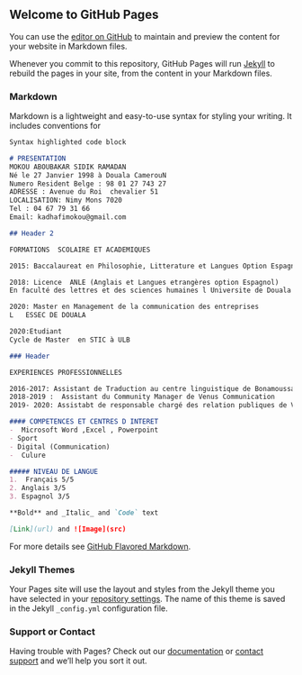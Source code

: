 ## Welcome to GitHub Pages

You can use the [editor on GitHub](https://github.com/SidikMokou/SidikMokou.github.io/edit/main/index.md) to maintain and preview the content for your website in Markdown files.

Whenever you commit to this repository, GitHub Pages will run [Jekyll](https://jekyllrb.com/) to rebuild the pages in your site, from the content in your Markdown files.

### Markdown

Markdown is a lightweight and easy-to-use syntax for styling your writing. It includes conventions for

```markdown
Syntax highlighted code block

# PRESENTATION 
MOKOU ABOUBAKAR SIDIK RAMADAN
Né le 27 Janvier 1998 à Douala CamerouN
Numero Resident Belge : 98 01 27 743 27
ADRESSE : Avenue du Roi  chevalier 51 
LOCALISATION: Nimy Mons 7020
Tel : 04 67 79 31 66
Email: kadhafimokou@gmail.com

## Header 2

FORMATIONS  SCOLAIRE ET ACADEMIQUES

2015: Baccalaureat en Philosophie, Litterature et Langues Option Espagnol

2018: Licence  ANLE (Anglais et Langues etrangères option Espagnol) 
En faculté des lettres et des sciences humaines l Universite de Douala

2020: Master en Management de la communication des entreprises 
L   ESSEC DE DOUALA 

2020:Etudiant
Cycle de Master  en STIC à ULB

### Header 

EXPERIENCES PROFESSIONNELLES

2016-2017: Assistant de Traduction au centre linguistique de Bonamoussadi
2018-2019 :  Assistant du Community Manager de Venus Communication
2019- 2020: Assistabt de responsable chargé des relation publiques de Venus Group

#### COMPETENCES ET CENTRES D INTERET
-  Microsoft Word ,Excel , Powerpoint
- Sport
- Digital (Communication)
-  Culure 

##### NIVEAU DE LANGUE
1.  Français 5/5
2. Anglais 3/5
3. Espagnol 3/5

**Bold** and _Italic_ and `Code` text

[Link](url) and ![Image](src)
```

For more details see [GitHub Flavored Markdown](https://guides.github.com/features/mastering-markdown/).

### Jekyll Themes

Your Pages site will use the layout and styles from the Jekyll theme you have selected in your [repository settings](https://github.com/SidikMokou/SidikMokou.github.io/settings/pages). The name of this theme is saved in the Jekyll `_config.yml` configuration file.

### Support or Contact

Having trouble with Pages? Check out our [documentation](https://docs.github.com/categories/github-pages-basics/) or [contact support](https://support.github.com/contact) and we’ll help you sort it out.
